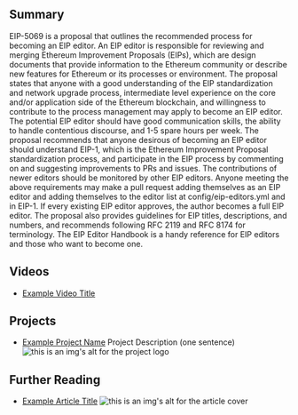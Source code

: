 ## Summary

EIP-5069 is a proposal that outlines the recommended process for becoming an EIP editor. An EIP editor is responsible for reviewing and merging Ethereum Improvement Proposals (EIPs), which are design documents that provide information to the Ethereum community or describe new features for Ethereum or its processes or environment. The proposal states that anyone with a good understanding of the EIP standardization and network upgrade process, intermediate level experience on the core and/or application side of the Ethereum blockchain, and willingness to contribute to the process management may apply to become an EIP editor. The potential EIP editor should have good communication skills, the ability to handle contentious discourse, and 1-5 spare hours per week. The proposal recommends that anyone desirous of becoming an EIP editor should understand EIP-1, which is the Ethereum Improvement Proposal standardization process, and participate in the EIP process by commenting on and suggesting improvements to PRs and issues. The contributions of newer editors should be monitored by other EIP editors. Anyone meeting the above requirements may make a pull request adding themselves as an EIP editor and adding themselves to the editor list at config/eip-editors.yml and in EIP-1. If every existing EIP editor approves, the author becomes a full EIP editor. The proposal also provides guidelines for EIP titles, descriptions, and numbers, and recommends following RFC 2119 and RFC 8174 for terminology. The EIP Editor Handbook is a handy reference for EIP editors and those who want to become one.

## Videos

- [Example Video Title](https://www.youtube.com/watch?v=TDGq4aeevgY)

## Projects

- [Example Project Name](https://xxxx.xxx/xxxxx) Project Description (one sentence) ![this is an img's alt for the project logo](https://xxxx.xxx/project-logo.xxx)

## Further Reading

- [Example Article Title](https://xxxx.xxx/xxxxx) ![this is an img's alt for the article cover](https://xxxx.xxx/article-cover.xxx)
